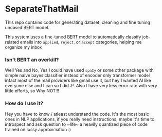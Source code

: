 # SeparateThatMail

This repo contains code for generating dataset, cleaning and fine tuning uncased BERT model.

This system uses a fine-tuned BERT model to automatically classify job-related emails into `applied`, `reject`, or `accept` categories, helping me organize my inbox

### Isn't BERT an overkill?

Well Yes and No, Yes I could have used `spaCy` or some other package with simple naive bayes classifier instead of encoder only transformer model infact most of the mail providers like gmail use it, but hey I wanted AI like everyone else and I can so I did :P. Also I have very less error rate with very little efforts, so Why NOT!!! 

### How do I use it?

Hey you have to know / atleast understand the code. It's the most basic ones in NLP applications, if you really need instructions, maybe it's time to introspect and ask question to ~life~ a heavily quantized piece of code trained on lossy approximation :)
 